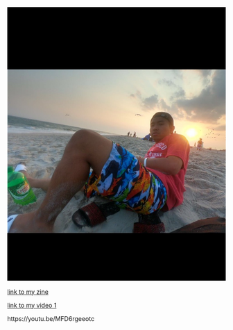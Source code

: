 <!DOCTYPE html>
<html>
<head>
<img src="IMG_1022.JPG"> 
 <title>Lifes a beach and Im just playing in the sand</title>
 <head/>
 
 <style>
 <body bgcolor=“#1BEBDB"></style>
</body>

<body>
 <p><a href="my zine.pdf">link to my zine</a></p>
 <p><a href="video-1541552984.3gp">link to my video 1</a></p>
 <p>https://youtu.be/MFD6rgeeotc</p></body>
 </html>
